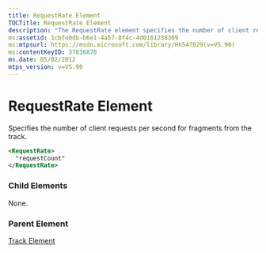 ```yaml
---
title: RequestRate Element
TOCTitle: RequestRate Element
description: "The RequestRate element specifies the number of client requests per second for fragments from the track. This article provides its parent element."
ms:assetid: 1cbfe0db-b6e1-4a57-8f4c-4d0161238369
ms:mtpsurl: https://msdn.microsoft.com/library/Hh547029(v=VS.90)
ms:contentKeyID: 37836870
ms.date: 05/02/2012
mtps_version: v=VS.90
---
```


# RequestRate Element

Specifies the number of client requests per second for fragments from the track.

```xml
<RequestRate>
  "requestCount"
</RequestRate>
```

### Child Elements

None.

### Parent Element

[Track Element](track-element.md)
